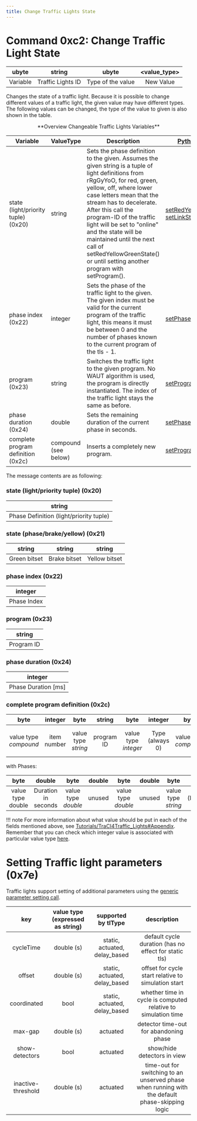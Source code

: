 ```yaml
---
title: Change Traffic Lights State
---
```


# Command 0xc2: Change Traffic Light State

|  ubyte   |      string       |       ubyte       | <value_type\> |
| :------: | :---------------: | :---------------: | :----------: |
| Variable | Traffic Lights ID | Type of the value |  New Value   |

Changes the state of a traffic light. Because it is possible to change
different values of a traffic light, the given value may have different
types. The following values can be changed, the type of the value to
given is also shown in the table.

<center>**Overview Changeable Traffic Lights Variables**</center>

| Variable                            | ValueType            | Description   | [Python Method](../TraCI/Interfacing_TraCI_from_Python.md)     |
| ----------------------------------- | -------------------- | --------------------------------------------------------------------- | ----------------- |
| state (light/priority tuple) (0x20) | string               | Sets the phase definition to the given. Assumes the given string is a tuple of light definitions from rRgGyYoO, for red, green, yellow, off, where lower case letters mean that the stream has to decelerate. After this call the program-ID of the traffic light will be set to "online" and the state will be maintained until the next call of setRedYellowGreenState() or until setting another program with setProgram(). | [setRedYellowGreenState](https://sumo.dlr.de/pydoc/traci._trafficlight.html#TrafficLightDomain-setRedYellowGreenState) [setLinkState](https://sumo.dlr.de/pydoc/traci._trafficlight.html#TrafficLightDomain-setLinkState) |
| phase index (0x22)                  | integer              | Sets the phase of the traffic light to the given. The given index must be valid for the current program of the traffic light, this means it must be between 0 and the number of phases known to the current program of the tls - 1.                                                                                                                                                                                            | [setPhase](https://sumo.dlr.de/pydoc/traci._trafficlight.html#TrafficLightDomain-setPhase)                                                                                                                                |
| program (0x23)                      | string               | Switches the traffic light to the given program. No WAUT algorithm is used, the program is directly instantiated. The index of the traffic light stays the same as before.                                                                                                                                                                                                                                                     | [setProgram](https://sumo.dlr.de/pydoc/traci._trafficlight.html#TrafficLightDomain-setProgram)                                                                                                                            |
| phase duration (0x24)               | double               | Sets the remaining duration of the current phase in seconds.                                                                                                                                                                                                                                                                                                                                                                   | [setPhaseDuration](https://sumo.dlr.de/pydoc/traci._trafficlight.html#TrafficLightDomain-setPhaseDuration)                                                                                                                |
| complete program definition (0x2c)  | compound (see below) | Inserts a completely new program.                                                                                                                                                                                                                                                                                                                                                                                              | [setProgramLogic](https://sumo.dlr.de/pydoc/traci._trafficlight.html#TrafficLightDomain-setProgramLogic)    |

The message contents are as following:

### state (light/priority tuple) (0x20)

|                 string                  |
| :-------------------------------------: |
| Phase Definition (light/priority tuple) |

### state (phase/brake/yellow) (0x21)

|    string    |    string    |    string     |
| :----------: | :----------: | :-----------: |
| Green bitset | Brake bitset | Yellow bitset |

### phase index (0x22)

|   integer   |
| :---------: |
| Phase Index |

### program (0x23)

|   string   |
| :--------: |
| Program ID |

### phase duration (0x24)

|        integer        |
| :-------------------: |
| Phase Duration \[ms\] |

### complete program definition (0x2c)

|         byte          |   integer   |        byte         |   string   |         byte         |     integer     |         byte          |           compound           |         byte         |   integer   |         byte         |   integer    | <phases\> |
| :-------------------: | :---------: | :-----------------: | :--------: | :------------------: | :-------------: | :-------------------: | :--------------------------: | :------------------: | :---------: | :------------------: | :----------: | :------: |
| value type *compound* | item number | value type *string* | program ID | value type *integer* | Type (always 0) | value type *compound* | Compound Length (always 0\!) | value type *integer* | Phase Index | value type *integer* | Phase Number |  Phases  |

with Phases:

|       byte        |       double        |        byte         | double |        byte         | double |        byte         |            string            |
| :---------------: | :-----------------: | :-----------------: | :----: | :-----------------: | :----: | :-----------------: | :--------------------------: |
| value type double | Duration in seconds | value type *double* | unused | value type *double* | unused | value type *string* | State (light/priority-tuple) |

!!! note
    For more information about what value should be put in each of the fields mentioned above, see [Tutorials/TraCI4Traffic_Lights#Appendix](../Tutorials/TraCI4Traffic_Lights.md#appendix). Remember that you can check which integer value is associated with particular value type [here](../TraCI/Protocol.md#data_types).

# Setting Traffic light parameters (0x7e)

Traffic lights support setting of additional parameters using the [generic
parameter setting call](../TraCI/GenericParameters.md#set_parameter).

|      key        | value type (expressed as string) | supported by tlType |  description |
| :----------------: | :------------------------------: | :-----------------: | :----------: |
| cycleTime          | double (s)  | static, actuated, delay_based | default cycle duration (has no effect for static tls) |
| offset             | double (s)  | static, actuated, delay_based | offset for cycle start relative to simulation start |
| coordinated        | bool        | static, actuated, delay_based | whether time in cycle is computed relative to simulation time |
| max-gap            | double (s)  | actuated                      | detector time-out for abandoning phase
| show-detectors     | bool        | actuated                      | show/hide detectors in view
| inactive-threshold | double (s)  | actuated                      | time-out for switching to an unserved phase when running with the default phase-skipping logic

